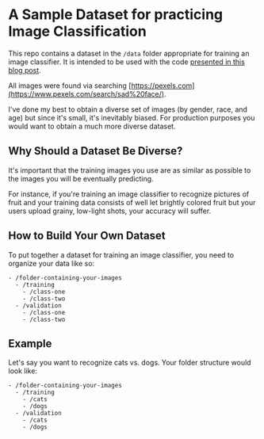 # A Sample Dataset for practicing Image Classification

This repo contains a dataset in the `/data` folder appropriate for training an image classifier. It is intended to be used with the code [presented in this blog post](https://thekevinscott.com/image-classification-in-javascript).

All images were found via searching [https://pexels.com](https://www.pexels.com/search/sad%20face/).

I've done my best to obtain a diverse set of images (by gender, race, and age) but since it's small, it's inevitably biased. For production purposes you would want to obtain a much more diverse dataset.

## Why Should a Dataset Be Diverse?

It's important that the training images you use are as similar as possible to the images you will be eventually predicting.

For instance, if you're training an image classifier to recognize pictures of fruit and your training data consists of well let brightly colored fruit but your users upload grainy, low-light shots, your accuracy will suffer.

## How to Build Your Own Dataset

To put together a dataset for training an image classifier, you need to organize your data like so:

```
- /folder-containing-your-images
  - /training
    - /class-one
    - /class-two
  - /validation
    - /class-one
    - /class-two
```

## Example
Let's say you want to recognize cats vs. dogs. Your folder structure would look like:

```
- /folder-containing-your-images
  - /training
    - /cats
    - /dogs
  - /validation
    - /cats
    - /dogs
```
